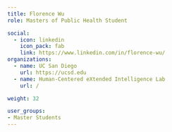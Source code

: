 ```yaml
---
title: Florence Wu
role: Masters of Public Health Student

social:
  - icon: linkedin
    icon_pack: fab
    link: https://www.linkedin.com/in/florence-wu/
organizations:
  - name: UC San Diego
    url: https://ucsd.edu
  - name: Human-Centered eXtended Intelligence Lab
    url: /

weight: 32

user_groups:
- Master Students
---
```


